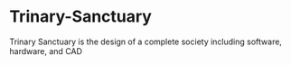 # Trinary-Sanctuary
Trinary Sanctuary is the design of a complete society including software, hardware, and CAD
